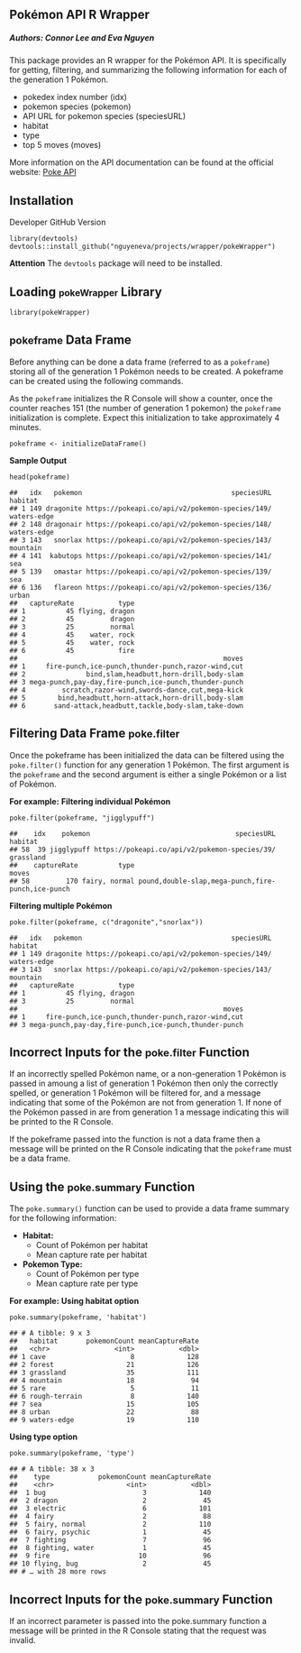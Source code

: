 ## Pokémon API R Wrapper
##### Authors: Connor Lee and Eva Nguyen

<!-- Travis [![Build Status](https://travis-ci.org/nguyeneva/data534_project.svg?branch=master)](https://travis-ci.org/nguyeneva/data534_project)

AppVeyor [![AppVeyor build status](https://ci.appveyor.com/api/projects/status/github/nguyeneva/data534_project?branch=master&svg=true)](https://ci.appveyor.com/project/nguyeneva/data534_project) -->


This package provides an R wrapper for the Pokémon API. It is specifically for getting, filtering, and summarizing the following information for each of the generation 1 Pokémon.

  - pokedex index number (idx)
  - pokemon species (pokemon)
  - API URL for pokemon species (speciesURL)
  - habitat
  - type
  - top 5 moves (moves)

More information on the API documentation can be found at the official website: [Poke API](https://pokeapi.co/)

## Installation
Developer GitHub Version
```
library(devtools)
devtools::install_github("nguyeneva/projects/wrapper/pokeWrapper")
```
**Attention**
The `devtools` package will need to be installed.

## Loading  <font size="3">pokeWrapper</font> Library
```
library(pokeWrapper)
```

## <font size="4">pokeframe</font> Data Frame
Before anything can be done a data frame (referred to as a `pokeframe`) storing all of the generation 1 Pokémon needs to be created. A pokeframe can be created using the following commands.

As the `pokeframe` initializes the R Console will show a counter, once the counter reaches 151 (the number of generation 1 pokemon) the `pokeframe` initialization is complete. Expect this initialization to take approximately 4 minutes.
```
pokeframe <- initializeDataFrame()
```
**Sample Output**
```
head(pokeframe)
```
```
##   idx   pokemon                                     speciesURL     habitat
## 1 149 dragonite https://pokeapi.co/api/v2/pokemon-species/149/ waters-edge
## 2 148 dragonair https://pokeapi.co/api/v2/pokemon-species/148/ waters-edge
## 3 143   snorlax https://pokeapi.co/api/v2/pokemon-species/143/    mountain
## 4 141  kabutops https://pokeapi.co/api/v2/pokemon-species/141/         sea
## 5 139   omastar https://pokeapi.co/api/v2/pokemon-species/139/         sea
## 6 136   flareon https://pokeapi.co/api/v2/pokemon-species/136/       urban
##   captureRate           type
## 1          45 flying, dragon
## 2          45         dragon
## 3          25         normal
## 4          45    water, rock
## 5          45    water, rock
## 6          45           fire
##                                                   moves
## 1     fire-punch,ice-punch,thunder-punch,razor-wind,cut
## 2               bind,slam,headbutt,horn-drill,body-slam
## 3 mega-punch,pay-day,fire-punch,ice-punch,thunder-punch
## 4         scratch,razor-wind,swords-dance,cut,mega-kick
## 5        bind,headbutt,horn-attack,horn-drill,body-slam
## 6       sand-attack,headbutt,tackle,body-slam,take-down
```

## Filtering Data Frame <font size="4">poke.filter</font>
Once the pokeframe has been initialized the data can be filtered using the `poke.filter()` function for any generation 1 Pokémon. The first argument is the `pokeframe` and the second argument is either a single Pokémon or a list of Pokémon.

**For example:**
**Filtering individual Pokémon**
```
poke.filter(pokeframe, "jigglypuff")
```
```
##    idx    pokemon                                    speciesURL   habitat
## 58  39 jigglypuff https://pokeapi.co/api/v2/pokemon-species/39/ grassland
##    captureRate          type                                             moves
## 58         170 fairy, normal pound,double-slap,mega-punch,fire-punch,ice-punch
```
**Filtering multiple Pokémon**
```
poke.filter(pokeframe, c("dragonite","snorlax"))
```
```
##   idx   pokemon                                     speciesURL     habitat
## 1 149 dragonite https://pokeapi.co/api/v2/pokemon-species/149/ waters-edge
## 3 143   snorlax https://pokeapi.co/api/v2/pokemon-species/143/    mountain
##   captureRate           type
## 1          45 flying, dragon
## 3          25         normal
##                                                   moves
## 1     fire-punch,ice-punch,thunder-punch,razor-wind,cut
## 3 mega-punch,pay-day,fire-punch,ice-punch,thunder-punch
```
## Incorrect Inputs for the <font size="4">poke.filter</font> Function
If an incorrectly spelled Pokémon name, or a non-generation 1 Pokémon is passed in amoung a list of generation 1 Pokémon then only the correctly spelled, or generation 1 Pokémon will be filtered for, and a message indicating that some of the Pokémon are not from generation 1. If none of the Pokémon passed in are from generation 1 a message indicating this will be printed to the R Console.

If the pokeframe passed into the function is not a data frame then a message will be printed on the R Console indicating that the `pokeframe` must be a data frame.

## Using the <font size="4">poke.summary</font> Function
The `poke.summary()` function can be used to provide a data frame summary for the following information:

- **Habitat:**
  - Count of Pokémon per habitat
  - Mean capture rate per habitat
- **Pokemon Type:**
  - Count of Pokémon per type
  - Mean capture rate per type

**For example:**
**Using habitat option**
```
poke.summary(pokeframe, 'habitat')
```
```
## # A tibble: 9 x 3
##   habitat       pokemonCount meanCaptureRate
##   <chr>                <int>           <dbl>
## 1 cave                     8             128
## 2 forest                  21             126
## 3 grassland               35             111
## 4 mountain                18              94
## 5 rare                     5              11
## 6 rough-terrain            8             140
## 7 sea                     15             105
## 8 urban                   22              88
## 9 waters-edge             19             110
```
**Using type option**
```
poke.summary(pokeframe, 'type')
```
```
## # A tibble: 38 x 3
##    type            pokemonCount meanCaptureRate
##    <chr>                  <int>           <dbl>
##  1 bug                        3             140
##  2 dragon                     2              45
##  3 electric                   6             101
##  4 fairy                      2              88
##  5 fairy, normal              2             110
##  6 fairy, psychic             1              45
##  7 fighting                   7              96
##  8 fighting, water            1              45
##  9 fire                      10              96
## 10 flying, bug                2              45
## # … with 28 more rows
```

## Incorrect Inputs for the <font size="4">poke.summary</font> Function
If an incorrect parameter is passed into the poke.summary function a message will be printed in the R Console stating that the request was invalid.

<!-- ## Plotting with <font size="4">pokeWrapper</font>
The summary data can be plotted through the following steps:

1. Create a `pokeframe`
2. Run the `poke.summary()` function on the desired parameters and store the resulting data frame
3. Plot the resulting data frame

**Code Example:**
```
pokeframe <- initializeDataFrame()
habitatSummary <- poke.summary(pokeframe, 'habitat')
barplot(habitatSummary$pokemonCount, names.arg=habitatSummary$habitat, las=2,col="#FFCC33")
par(mar=c(7,3,3,0))
mtext(side=3, line=0.5, "Count of Pokemon by Habitat", col="red", font=3, cex=2)
mtext(side=1, line=4.5, "Habitat", col="blue", font=2,cex=1.2)
mtext(side=2, line=2, "Count of Pokemon", col="blue", font=2, cex=1.2)
```
![](habitat_summary_plot.png) -->
